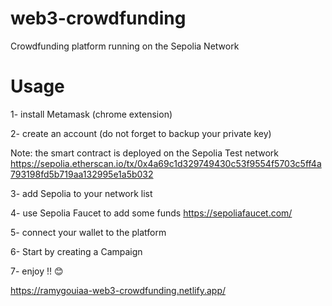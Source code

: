 # web3-crowdfunding
Crowdfunding platform running on the Sepolia Network

# Usage

1- install Metamask (chrome extension) 

2- create an account (do not forget to backup your private key)

Note: the smart contract is deployed on the Sepolia Test network 
https://sepolia.etherscan.io/tx/0x4a69c1d329749430c53f9554f5703c5ff4a793198fd5b719aa132995e1a5b032

3- add Sepolia to your network list 

4- use Sepolia Faucet to add some funds 
https://sepoliafaucet.com/

5- connect your wallet to the platform

6- Start by creating a Campaign 

7- enjoy !! 😊 


https://ramygouiaa-web3-crowdfunding.netlify.app/
